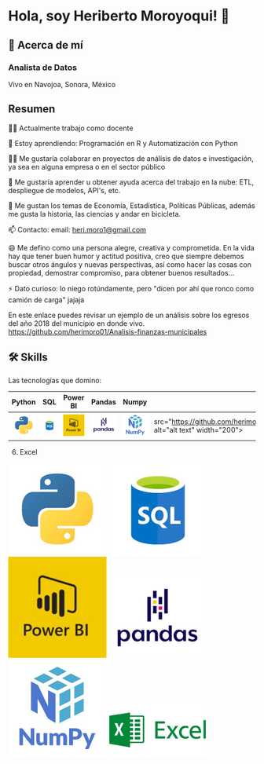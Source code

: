 
# Hola, soy Heriberto Moroyoqui! 👋


## 🚀 Acerca de mí
### Analista de Datos

Vivo en Navojoa, Sonora, México



## Resumen
👩‍💻 Actualmente trabajo como docente

🧠 Estoy aprendiendo: Programación en R y Automatización con Python

👯‍♀️ Me gustaría colaborar en proyectos de análisis de datos e investigación, ya sea en alguna empresa o en el sector público

🤔 Me gustaría aprender u obtener ayuda acerca del trabajo en la nube: ETL, despliegue de modelos, API's, etc.

💬 Me gustan los temas de Economía, Estadística, Políticas Públicas, además me gusta la historia, las ciencias y andar en bicicleta.

📫 Contacto: email: heri.moro1@gmail.com

😄 Me defino como una persona alegre, creativa y comprometida. En la vida hay que tener buen humor y actitud positiva, creo que siempre debemos buscar otros ángulos y nuevas perspectivas, así como hacer las cosas con propiedad, demostrar compromiso, para obtener buenos resultados...

⚡️ Dato curioso: lo niego rotúndamente, pero "dicen por ahí que ronco como camión de carga" jajaja

En este enlace puedes revisar un ejemplo de un análisis sobre los egresos del año 2018 del municipio en donde vivo.
https://github.com/herimoro01/Analisis-finanzas-municipales

## 🛠 Skills

Las tecnologías que domino:


| Python | SQL | Power BI | Pandas | Numpy | Scikit-learn |
|--------|------|--------|---------|-------|--------------|
| <img src="https://github.com/herimoro01/herimoro01/blob/main/p_python.jpg" alt="alt text" width="200"> |  <img src="https://github.com/herimoro01/herimoro01/blob/main/p_sql.jpg" alt="alt text" width="200"> | <img src="https://github.com/herimoro01/herimoro01/blob/main/p_power_bi.jpg" alt="alt text" width="200"> | <img src="https://github.com/herimoro01/herimoro01/blob/main/p_pandas.jpg" alt="alt text" width="200"> | <img src="https://github.com/herimoro01/herimoro01/blob/main/p_numpy.jpg" alt="alt text" width="200"> | src="https://github.com/herimoro01/herimoro01/blob/main/scikit_learn.png" alt="alt text" width="200"> |



6. Excel
<img src="https://github.com/herimoro01/herimoro01/blob/main/p_python.jpg" alt="alt text" width="200">
<img src="https://github.com/herimoro01/herimoro01/blob/main/p_sql.jpg" alt="alt text" width="200">
<img src="https://github.com/herimoro01/herimoro01/blob/main/p_power_bi.jpg" alt="alt text" width="200">
<img src="https://github.com/herimoro01/herimoro01/blob/main/p_pandas.jpg" alt="alt text" width="200">
<img src="https://github.com/herimoro01/herimoro01/blob/main/p_numpy.jpg" alt="alt text" width="200">
<img src="https://github.com/herimoro01/herimoro01/blob/main/p_excel.jpg" alt="alt text" width="200">

